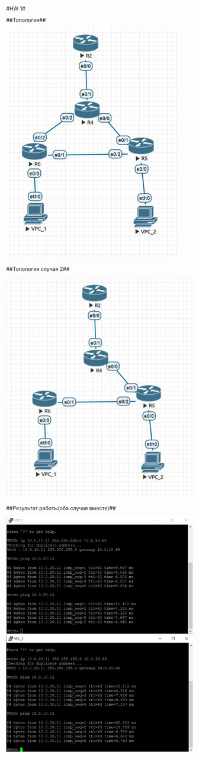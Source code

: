 #HW 1#

##Топология##

![image info](t1.jpg)

##Топология случая 2##

![image info](t2.jpg)

##Результат работы(оба случая вместе)##

![image info](test1.jpg)
![image info](test2.jpg)

